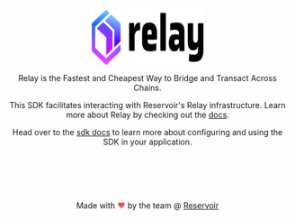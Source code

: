 <p align="center">
<img src="relay-black.svg" width="200" height="100" align="center">
</p>
  <p align="center">
    Relay is the Fastest and Cheapest Way to Bridge and Transact Across Chains.
  </p>
<p align="center">This SDK facilitates interacting with Reservoir's Relay infrastructure. Learn more about Relay by checking out the <a href="https://docs.relay.link">docs</a>.</p>
<p align="center">Head over to the <a href="https://docs.relay.link/references/sdk/getting-started">sdk docs</a> to learn more about configuring and using the SDK in your application.</p>
</br>
</br>
</br>
</br>
<p align="center"> Made with <span style="color: #e25555;">&hearts;</span> by the team @ <a href="https://reservoir.tools/">Reservoir</a></p>
